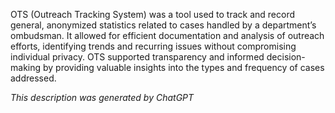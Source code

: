 OTS (Outreach Tracking System) was a tool used to track and record general, anonymized statistics related to cases handled by a department’s ombudsman. It allowed for efficient documentation and analysis of outreach efforts, identifying trends and recurring issues without compromising individual privacy. OTS supported transparency and informed decision-making by providing valuable insights into the types and frequency of cases addressed.

*This description was generated by ChatGPT*